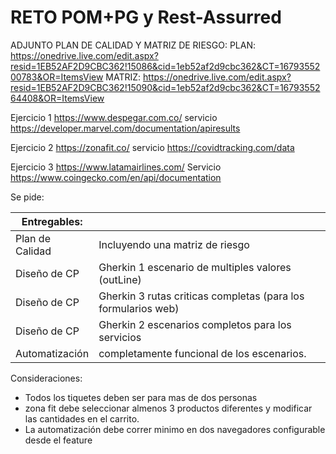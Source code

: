 # RETO POM+PG y Rest-Assurred

ADJUNTO PLAN DE CALIDAD Y MATRIZ DE RIESGO:
PLAN: https://onedrive.live.com/edit.aspx?resid=1EB52AF2D9CBC362!15086&cid=1eb52af2d9cbc362&CT=1679355200783&OR=ItemsView
MATRIZ: https://onedrive.live.com/edit.aspx?resid=1EB52AF2D9CBC362!15090&cid=1eb52af2d9cbc362&CT=1679355264408&OR=ItemsView

Ejercicio 1 
https://www.despegar.com.co/
servicio
https://developer.marvel.com/documentation/apiresults

Ejercicio 2
https://zonafit.co/
servicio
https://covidtracking.com/data

Ejercicio 3
https://www.latamairlines.com/
Servicio 
https://www.coingecko.com/en/api/documentation


Se pide: 

| Entregables:  |  |
| --- | --- |
| Plan de Calidad |  Incluyendo una matriz de riesgo|
| Diseño de CP | Gherkin 1 escenario de multiples valores (outLine)|
| Diseño de CP | Gherkin 3 rutas criticas completas (para los formularios web)|
| Diseño de CP | Gherkin 2 escenarios completos para los servicios |
| Automatización  | completamente funcional de los escenarios. |

Consideraciones:
- Todos los tiquetes deben ser para mas de dos  personas 
- zona fit debe seleccionar almenos 3 productos diferentes y modificar las cantidades en el carrito. 
- La automatización debe correr minimo en dos navegadores configurable desde el feature
